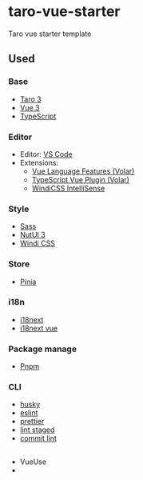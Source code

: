 # taro-vue-starter

Taro vue starter template
## Used

### Base
- [Taro 3](https://github.com/NervJS/taro)
- [Vue 3](https://github.com/vuejs/core)
- [TypeScript](https://github.com/microsoft/TypeScript)

### Editor
- Editor: [VS Code](https://code.visualstudio.com/)
- Extensions:
  - [Vue Language Features (Volar)](https://marketplace.visualstudio.com/items?itemName=Vue.volar)
  - [TypeScript Vue Plugin (Volar)](https://marketplace.visualstudio.com/items?itemName=Vue.vscode-typescript-vue-plugin)
  - [WindiCSS IntelliSense](https://marketplace.visualstudio.com/items?itemName=voorjaar.windicss-intellisense)
### Style
- [Sass](https://github.com/sass/sass)
- [NutUI 3](https://nutui.jd.com/)
- [Windi CSS](https://github.com/windicss/windicss)

### Store
- [Pinia](https://github.com/vuejs/pinia)

### i18n
- [i18next](https://github.com/i18next/i18next)
- [i18next vue]((https://github.com/i18next/i18next-vue))
### Package manage
- [Pnpm](https://github.com/pnpm/pnpm)

### CLI
- [husky](https://github.com/typicode/husky)
- [eslint](https://github.com/eslint/eslint)
- [prettier](https://github.com/prettier/prettier)
- [lint staged](https://github.com/okonet/lint-staged)
- [commit lint](https://github.com/conventional-changelog/commitlint)

## 
- VueUse
- 